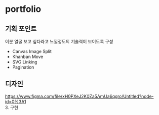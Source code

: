 # portfolio  
## 기획 포인트  
이분 얼굴 보고 싶다라고 느낄정도의 기술력이 보이도록 구성
- Canvas Image Split
- Khanban Move
- SVG Linking 
- Pagination

## 디자인  
https://www.figma.com/file/xH0PXeJ2K0Za5AmUa6qgro/Untitled?node-id=0%3A1  
3. 구현  
